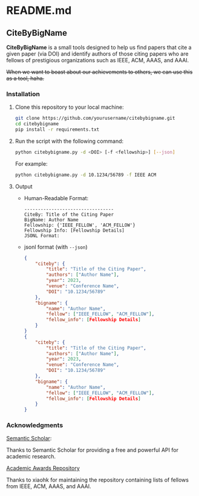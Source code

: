 # README.md

## CiteByBigName

**CiteByBigName** is a small tools designed to help us find papers that cite a given paper (via DOI) and identify authors of those citing papers who are fellows of prestigious organizations such as IEEE, ACM, AAAS, and AAAI.

<del>When we want to boast about our achievements to others, we can use this as a tool, haha.</del>

### Installation

1. Clone this repository to your local machine:
   ```bash
   git clone https://github.com/yourusername/citebybigname.git
   cd citebybigname
   pip install -r requirements.txt
   ```
2. Run the script with the following command:
   ```bash
   python citebybigname.py -d <DOI> [-f <fellowship>] [--json]
   ```
   For example:
   ```bash
   python citebybigname.py -d 10.1234/56789 -f IEEE ACM
   ```

3. Output
    - Human-Readable Format:
        ```
        ---------------------------------
        CiteBy: Title of the Citing Paper
        BigName: Author Name
        Fellowship: {'IEEE_FELLOW', 'ACM_FELLOW'}
        Fellowship Info: [Fellowship Details]
        JSONL Format:
        ```
    - jsonl format (with `--json`)
        ```json
        {
            "citeby": {
                "title": "Title of the Citing Paper",
                "authors": ["Author Name"],
                "year": 2023,
                "venue": "Conference Name",
                "DOI": "10.1234/56789"
            },
            "bigname": {
                "name": "Author Name",
                "fellow": ["IEEE_FELLOW", "ACM_FELLOW"],
                "fellow_info": [Fellowship Details]
            }
        }
        {
            "citeby": {
                "title": "Title of the Citing Paper",
                "authors": ["Author Name"],
                "year": 2023,
                "venue": "Conference Name",
                "DOI": "10.1234/56789"
            },
            "bigname": {
                "name": "Author Name",
                "fellow": ["IEEE_FELLOW", "ACM_FELLOW"],
                "fellow_info": [Fellowship Details]
            }
        }
        ```

### Acknowledgments

[Semantic Scholar](https://api.semanticscholar.org/api-docs/#tag/Paper-Data): 

Thanks to Semantic Scholar for providing a free and powerful API for academic research.

[Academic Awards Repository](https://github.com/xiaohk/academic-awards)

Thanks to xiaohk for maintaining the repository containing lists of fellows from IEEE, ACM, AAAS, and AAAI.